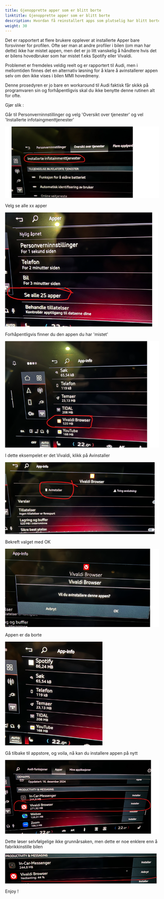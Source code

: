 ```yaml
---
title: Gjenopprette apper som er blitt borte
linktitle: Gjenopprette apper som er blitt borte
description: Hvordan få reinstallert apps som plutselig har blitt borte fra MMI profilen
weight: 30
---
```


Det er rapportert at flere brukere opplever at installerte Apper bare forsvinner for profilen. Ofte ser man at andre profiler i bilen (om man har dette) ikke har mistet appen, men det er jo litt vanskelig å håndtere hvis det er bilens hovedbruker som har mistet f.eks Spotify eller Vivaldi.

Problemet er fremdeles veldig reelt og er rapportert til Audi, men i mellomtiden finnes det en alternativ løsning for å klare å avinstallerer appen selv om den ikke vises i bilen MMI hovedmeny.

Denne prosedyren er jo bare en workaround til Audi faktisk får skikk på programvaren sin og forhåpentligvis skal du ikke benytte denne rutinen alt for ofte.

Gjør slik :

Går til Personverninnstillinger og velg 'Oversikt over tjenester' og vel 'Installerte infotaingmenttjenester'

![alt text](image.png)

Velg se alle xx apper

![alt text](image-1.png)

Forhåpentligvis finner du den appen du har 'mistet'

![alt text](image-2.png)

I dette eksempelet er det Vivaldi, klikk på Avinstaller

![alt text](image-3.png)

Bekreft valget med OK

![alt text](image-4.png)

Appen er da borte

![alt text](image-5.png)

Gå tilbake til appstore, og voila, nå kan du installere appen på nytt

![alt text](image-6.png)

Dette løser selvfølgelige ikke grunnårsaken, men dette er noe enklere enn å fabrikkinstille bilen

![alt text](image-7.png)

Enjoy !









